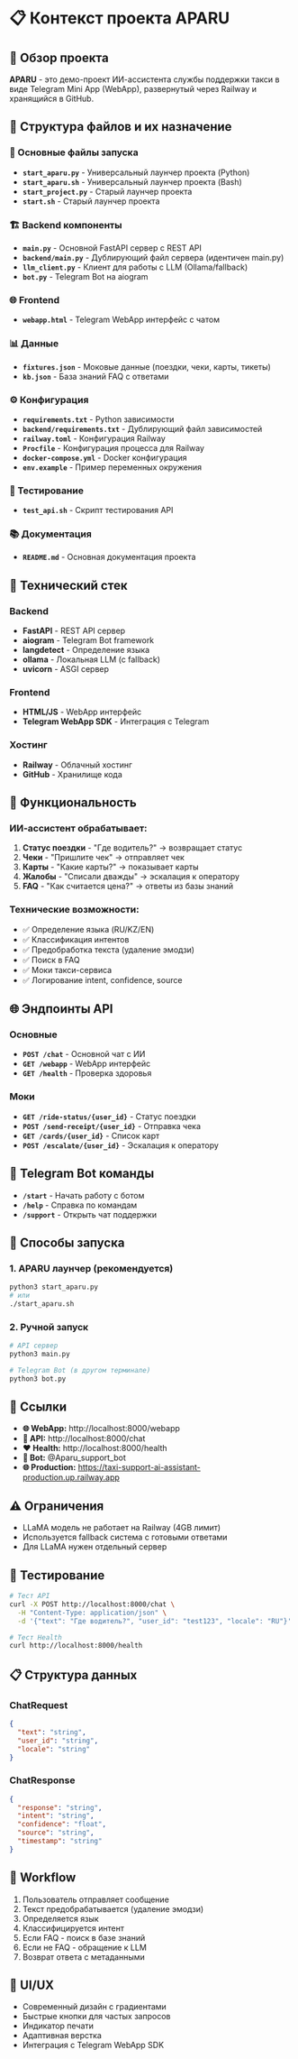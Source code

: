 # 📋 Контекст проекта APARU

## 🎯 Обзор проекта
**APARU** - это демо-проект ИИ-ассистента службы поддержки такси в виде Telegram Mini App (WebApp), развернутый через Railway и хранящийся в GitHub.

## 📁 Структура файлов и их назначение

### 🚀 Основные файлы запуска
- **`start_aparu.py`** - Универсальный лаунчер проекта (Python)
- **`start_aparu.sh`** - Универсальный лаунчер проекта (Bash)
- **`start_project.py`** - Старый лаунчер проекта
- **`start.sh`** - Старый лаунчер проекта

### 🏗️ Backend компоненты
- **`main.py`** - Основной FastAPI сервер с REST API
- **`backend/main.py`** - Дублирующий файл сервера (идентичен main.py)
- **`llm_client.py`** - Клиент для работы с LLM (Ollama/fallback)
- **`bot.py`** - Telegram Bot на aiogram

### 🌐 Frontend
- **`webapp.html`** - Telegram WebApp интерфейс с чатом

### 📊 Данные
- **`fixtures.json`** - Моковые данные (поездки, чеки, карты, тикеты)
- **`kb.json`** - База знаний FAQ с ответами

### ⚙️ Конфигурация
- **`requirements.txt`** - Python зависимости
- **`backend/requirements.txt`** - Дублирующий файл зависимостей
- **`railway.toml`** - Конфигурация Railway
- **`Procfile`** - Конфигурация процесса для Railway
- **`docker-compose.yml`** - Docker конфигурация
- **`env.example`** - Пример переменных окружения

### 🧪 Тестирование
- **`test_api.sh`** - Скрипт тестирования API

### 📚 Документация
- **`README.md`** - Основная документация проекта

## 🔧 Технический стек

### Backend
- **FastAPI** - REST API сервер
- **aiogram** - Telegram Bot framework
- **langdetect** - Определение языка
- **ollama** - Локальная LLM (с fallback)
- **uvicorn** - ASGI сервер

### Frontend
- **HTML/JS** - WebApp интерфейс
- **Telegram WebApp SDK** - Интеграция с Telegram

### Хостинг
- **Railway** - Облачный хостинг
- **GitHub** - Хранилище кода

## 🎯 Функциональность

### ИИ-ассистент обрабатывает:
1. **Статус поездки** - "Где водитель?" → возвращает статус
2. **Чеки** - "Пришлите чек" → отправляет чек
3. **Карты** - "Какие карты?" → показывает карты
4. **Жалобы** - "Списали дважды" → эскалация к оператору
5. **FAQ** - "Как считается цена?" → ответы из базы знаний

### Технические возможности:
- ✅ Определение языка (RU/KZ/EN)
- ✅ Классификация интентов
- ✅ Предобработка текста (удаление эмодзи)
- ✅ Поиск в FAQ
- ✅ Моки такси-сервиса
- ✅ Логирование intent, confidence, source

## 🌐 Эндпоинты API

### Основные
- **`POST /chat`** - Основной чат с ИИ
- **`GET /webapp`** - WebApp интерфейс
- **`GET /health`** - Проверка здоровья

### Моки
- **`GET /ride-status/{user_id}`** - Статус поездки
- **`POST /send-receipt/{user_id}`** - Отправка чека
- **`GET /cards/{user_id}`** - Список карт
- **`POST /escalate/{user_id}`** - Эскалация к оператору

## 📱 Telegram Bot команды
- **`/start`** - Начать работу с ботом
- **`/help`** - Справка по командам
- **`/support`** - Открыть чат поддержки

## 🚀 Способы запуска

### 1. APARU лаунчер (рекомендуется)
```bash
python3 start_aparu.py
# или
./start_aparu.sh
```

### 2. Ручной запуск
```bash
# API сервер
python3 main.py

# Telegram Bot (в другом терминале)
python3 bot.py
```

## 🔗 Ссылки
- **🌐 WebApp:** http://localhost:8000/webapp
- **📡 API:** http://localhost:8000/chat
- **❤️ Health:** http://localhost:8000/health
- **📱 Bot:** @Aparu_support_bot
- **🌐 Production:** https://taxi-support-ai-assistant-production.up.railway.app

## ⚠️ Ограничения
- LLaMA модель не работает на Railway (4GB лимит)
- Используется fallback система с готовыми ответами
- Для LLaMA нужен отдельный сервер

## 🧪 Тестирование
```bash
# Тест API
curl -X POST http://localhost:8000/chat \
  -H "Content-Type: application/json" \
  -d '{"text": "Где водитель?", "user_id": "test123", "locale": "RU"}'

# Тест Health
curl http://localhost:8000/health
```

## 📋 Структура данных

### ChatRequest
```json
{
  "text": "string",
  "user_id": "string", 
  "locale": "string"
}
```

### ChatResponse
```json
{
  "response": "string",
  "intent": "string",
  "confidence": "float",
  "source": "string",
  "timestamp": "string"
}
```

## 🔄 Workflow
1. Пользователь отправляет сообщение
2. Текст предобрабатывается (удаление эмодзи)
3. Определяется язык
4. Классифицируется интент
5. Если FAQ - поиск в базе знаний
6. Если не FAQ - обращение к LLM
7. Возврат ответа с метаданными

## 🎨 UI/UX
- Современный дизайн с градиентами
- Быстрые кнопки для частых запросов
- Индикатор печати
- Адаптивная верстка
- Интеграция с Telegram WebApp SDK

